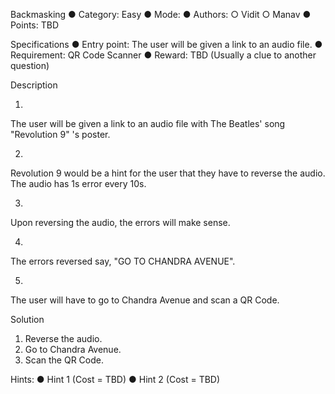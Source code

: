 Backmasking 
●	Category: Easy
●	Mode: 
●	Authors:
	○	Vidit
	○	Manav
●	Points: TBD

Specifications
●	Entry point: The user will be given a link to an audio file.
●	Requirement: QR Code Scanner
●	Reward: TBD (Usually a clue to another question)

Description

1)
The user will be given a link to an audio file with The Beatles' song "Revolution 9" 's poster.

2)
Revolution 9 would be a hint for the user that they have to reverse the audio. The audio has 1s error every 10s.

3)
Upon reversing the audio, the errors will make sense.

4)
The errors reversed say, "GO TO CHANDRA AVENUE".

5)
The user will have to go to Chandra Avenue and scan a QR Code.

Solution
1.	Reverse the audio.
2.	Go to Chandra Avenue.
3.	Scan the QR Code.

Hints:
●	Hint 1 (Cost = TBD)
●	Hint 2 (Cost = TBD)
